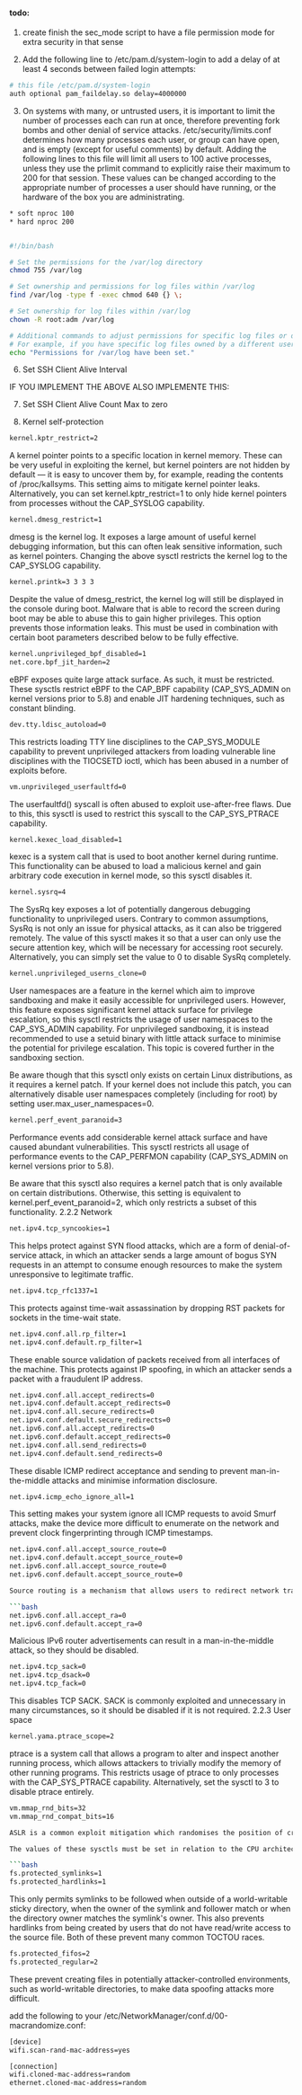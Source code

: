 #### todo:

1. create  finish the sec_mode script to have a file permission mode for extra security in that sense


2. Add the following line to /etc/pam.d/system-login to add a delay of at least 4 seconds between failed login attempts:


```bash
# this file /etc/pam.d/system-login
auth optional pam_faildelay.so delay=4000000
```
3. On systems with many, or untrusted users, it is important to limit the number of processes each can run at once, therefore preventing fork bombs and other denial of service attacks. /etc/security/limits.conf determines how many processes each user, or group can have open, and is empty (except for useful comments) by default. Adding the following lines to this file will limit all users to 100 active processes, unless they use the prlimit command to explicitly raise their maximum to 200 for that session. These values can be changed according to the appropriate number of processes a user should have running, or the hardware of the box you are administrating.

```bash
* soft nproc 100
* hard nproc 200
```

```bash

#!/bin/bash

# Set the permissions for the /var/log directory
chmod 755 /var/log

# Set ownership and permissions for log files within /var/log
find /var/log -type f -exec chmod 640 {} \;

# Set ownership for log files within /var/log
chown -R root:adm /var/log

# Additional commands to adjust permissions for specific log files or directories can be added here if needed.
# For example, if you have specific log files owned by a different user or group, you can adjust their permissions accordingly.
echo "Permissions for /var/log have been set."
```

6.  Set SSH Client Alive Interval 

IF YOU IMPLEMENT THE ABOVE ALSO IMPLEMENTE THIS:

7.  Set SSH Client Alive Count Max to zero


8. Kernel self-protection

```bash
kernel.kptr_restrict=2
```
A kernel pointer points to a specific location in kernel memory. These can be very useful in exploiting the kernel, but kernel pointers are not hidden by default — it is easy to uncover them by, for example, reading the contents of /proc/kallsyms. This setting aims to mitigate kernel pointer leaks. Alternatively, you can set kernel.kptr_restrict=1 to only hide kernel pointers from processes without the CAP_SYSLOG capability.


``` bash
kernel.dmesg_restrict=1
```
dmesg is the kernel log. It exposes a large amount of useful kernel debugging information, but this can often leak sensitive information, such as kernel pointers. Changing the above sysctl restricts the kernel log to the CAP_SYSLOG capability. 

```bash
kernel.printk=3 3 3 3
```
Despite the value of dmesg_restrict, the kernel log will still be displayed in the console during boot. Malware that is able to record the screen during boot may be able to abuse this to gain higher privileges. This option prevents those information leaks. This must be used in combination with certain boot parameters described below to be fully effective.

```bash
kernel.unprivileged_bpf_disabled=1
net.core.bpf_jit_harden=2
```
eBPF exposes quite large attack surface. As such, it must be restricted. These sysctls restrict eBPF to the CAP_BPF capability (CAP_SYS_ADMIN on kernel versions prior to 5.8) and enable JIT hardening techniques, such as constant blinding.

```bash
dev.tty.ldisc_autoload=0
```
This restricts loading TTY line disciplines to the CAP_SYS_MODULE capability to prevent unprivileged attackers from loading vulnerable line disciplines with the TIOCSETD ioctl, which has been abused in a number of exploits before.

```bash
vm.unprivileged_userfaultfd=0
```
The userfaultfd() syscall is often abused to exploit use-after-free flaws. Due to this, this sysctl is used to restrict this syscall to the CAP_SYS_PTRACE capability.

```bash
kernel.kexec_load_disabled=1
```
kexec is a system call that is used to boot another kernel during runtime. This functionality can be abused to load a malicious kernel and gain arbitrary code execution in kernel mode, so this sysctl disables it.

```bash
kernel.sysrq=4
```
The SysRq key exposes a lot of potentially dangerous debugging functionality to unprivileged users. Contrary to common assumptions, SysRq is not only an issue for physical attacks, as it can also be triggered remotely. The value of this sysctl makes it so that a user can only use the secure attention key, which will be necessary for accessing root securely. Alternatively, you can simply set the value to 0 to disable SysRq completely.

```bash
kernel.unprivileged_userns_clone=0
```
User namespaces are a feature in the kernel which aim to improve sandboxing and make it easily accessible for unprivileged users. However, this feature exposes significant kernel attack surface for privilege escalation, so this sysctl restricts the usage of user namespaces to the CAP_SYS_ADMIN capability. For unprivileged sandboxing, it is instead recommended to use a setuid binary with little attack surface to minimise the potential for privilege escalation. This topic is covered further in the sandboxing section.

Be aware though that this sysctl only exists on certain Linux distributions, as it requires a kernel patch. If your kernel does not include this patch, you can alternatively disable user namespaces completely (including for root) by setting user.max_user_namespaces=0.

```bash
kernel.perf_event_paranoid=3
```
Performance events add considerable kernel attack surface and have caused abundant vulnerabilities. This sysctl restricts all usage of performance events to the CAP_PERFMON capability (CAP_SYS_ADMIN on kernel versions prior to 5.8).

Be aware that this sysctl also requires a kernel patch that is only available on certain distributions. Otherwise, this setting is equivalent to kernel.perf_event_paranoid=2, which only restricts a subset of this functionality.
2.2.2 Network

```bash
net.ipv4.tcp_syncookies=1
```
This helps protect against SYN flood attacks, which are a form of denial-of-service attack, in which an attacker sends a large amount of bogus SYN requests in an attempt to consume enough resources to make the system unresponsive to legitimate traffic.

```bash
net.ipv4.tcp_rfc1337=1
```
This protects against time-wait assassination by dropping RST packets for sockets in the time-wait state.

```bash
net.ipv4.conf.all.rp_filter=1
net.ipv4.conf.default.rp_filter=1
```
These enable source validation of packets received from all interfaces of the machine. This protects against IP spoofing, in which an attacker sends a packet with a fraudulent IP address.

```bash
net.ipv4.conf.all.accept_redirects=0
net.ipv4.conf.default.accept_redirects=0
net.ipv4.conf.all.secure_redirects=0
net.ipv4.conf.default.secure_redirects=0
net.ipv6.conf.all.accept_redirects=0
net.ipv6.conf.default.accept_redirects=0
net.ipv4.conf.all.send_redirects=0
net.ipv4.conf.default.send_redirects=0
```
These disable ICMP redirect acceptance and sending to prevent man-in-the-middle attacks and minimise information disclosure.

```bash
net.ipv4.icmp_echo_ignore_all=1
```
This setting makes your system ignore all ICMP requests to avoid Smurf attacks, make the device more difficult to enumerate on the network and prevent clock fingerprinting through ICMP timestamps.

```bash
net.ipv4.conf.all.accept_source_route=0
net.ipv4.conf.default.accept_source_route=0
net.ipv6.conf.all.accept_source_route=0
net.ipv6.conf.default.accept_source_route=0

Source routing is a mechanism that allows users to redirect network traffic. As this can be used to perform man-in-the-middle attacks in which the traffic is redirected for nefarious purposes, the above settings disable this functionality.

```bash
net.ipv6.conf.all.accept_ra=0
net.ipv6.conf.default.accept_ra=0
```
Malicious IPv6 router advertisements can result in a man-in-the-middle attack, so they should be disabled.

```bash
net.ipv4.tcp_sack=0
net.ipv4.tcp_dsack=0
net.ipv4.tcp_fack=0
```
This disables TCP SACK. SACK is commonly exploited and unnecessary in many circumstances, so it should be disabled if it is not required.
2.2.3 User space

```bash
kernel.yama.ptrace_scope=2
```
ptrace is a system call that allows a program to alter and inspect another running process, which allows attackers to trivially modify the memory of other running programs. This restricts usage of ptrace to only processes with the CAP_SYS_PTRACE capability. Alternatively, set the sysctl to 3 to disable ptrace entirely.


```bash
vm.mmap_rnd_bits=32
vm.mmap_rnd_compat_bits=16

ASLR is a common exploit mitigation which randomises the position of critical parts of a process in memory. This can make a wide variety of exploits harder to pull off, as they first require an information leak. The above settings increase the bits of entropy used for mmap ASLR, improving its effectiveness.

The values of these sysctls must be set in relation to the CPU architecture. The above values are compatible with x86, but other architectures may differ.

```bash
fs.protected_symlinks=1
fs.protected_hardlinks=1
```
This only permits symlinks to be followed when outside of a world-writable sticky directory, when the owner of the symlink and follower match or when the directory owner matches the symlink's owner. This also prevents hardlinks from being created by users that do not have read/write access to the source file. Both of these prevent many common TOCTOU races.

```bash
fs.protected_fifos=2
fs.protected_regular=2
```
These prevent creating files in potentially attacker-controlled environments, such as world-writable directories, to make data spoofing attacks more difficult.


add the following to your /etc/NetworkManager/conf.d/00-macrandomize.conf:
```bash
[device]
wifi.scan-rand-mac-address=yes

[connection]
wifi.cloned-mac-address=random
ethernet.cloned-mac-address=random
```
